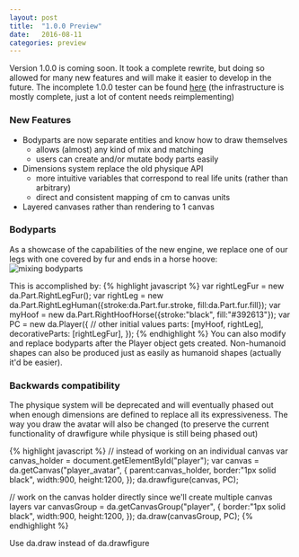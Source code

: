 ```yaml
---
layout: post
title:  "1.0.0 Preview"
date:   2016-08-11
categories: preview
---
```

Version 1.0.0 is coming soon. It took a complete rewrite, but doing so allowed for
many new features and will make it easier to develop in the future.
The incomplete 1.0.0 tester can be found [here]({{site.baseurl}}/compare.html)
(the infrastructure is mostly complete, just a lot of content needs reimplementing)

### New Features 
- Bodyparts are now separate entities and know how to draw themselves
	- allows (almost) any kind of mix and matching
	- users can create and/or mutate body parts easily
- Dimensions system replace the old physique API
	- more intuitive variables that correspond to real life units (rather than arbitrary)
	- direct and consistent mapping of cm to canvas units
- Layered canvases rather than rendering to 1 canvas

### Bodyparts
As a showcase of the capabilities of the new engine, we replace one of our legs with one covered
by fur and ends in a horse hoove:
![mixing bodyparts]({{site.baseurl}}/res/legfur.PNG)

This is accomplished by:
{% highlight javascript %}
var rightLegFur = new da.Part.RightLegFur();
var rightLeg = new da.Part.RightLegHuman({stroke:da.Part.fur.stroke, fill:da.Part.fur.fill});
var myHoof = new da.Part.RightHoofHorse({stroke:"black", fill:"#392613"});
var PC = new da.Player({
	// other initial values
	parts: [myHoof, rightLeg],
	decorativeParts: [rightLegFur],
});
{% endhighlight %}
You can also modify and replace bodyparts after the Player object gets created.
Non-humanoid shapes can also be produced just as easily as humanoid shapes (actually it'd be easier).

### Backwards compatibility
The physique system will be deprecated and will eventually phased out when enough
dimensions are defined to replace all its expressiveness. The way you draw the avatar
will also be changed (to preserve the current functionality of drawfigure while 
physique is still being phased out)

{% highlight javascript %}
// instead of working on an individual canvas
var canvas_holder = document.getElementById("player");
var canvas = da.getCanvas("player_avatar", {
	parent:canvas_holder,
	border:"1px solid black",
	width:900,
	height:1200,
});
da.drawfigure(canvas, PC);


// work on the canvas holder directly since we'll create multiple canvas layers
var canvasGroup = da.getCanvasGroup("player", {
	border:"1px solid black",
	width:900,
	height:1200,
});
da.draw(canvasGroup, PC);
{% endhighlight %}

Use da.draw instead of da.drawfigure